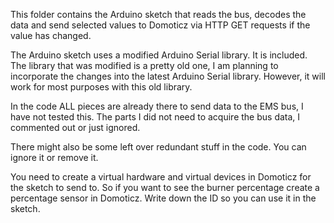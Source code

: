
This folder contains the Arduino sketch that reads the bus, decodes the data and send selected values to Domoticz via HTTP GET requests if the value has changed.

The Arduino sketch uses a modified Arduino Serial library. It is included.
The library that was modified is a pretty old one, I am planning to incorporate the changes into the latest Arduino Serial library.
However, it will work for most purposes with this old library.

In the code ALL pieces are already there to send data to the EMS bus, I have not tested this.
The parts I did not need to acquire the bus data, I commented out or just ignored.

There might also be some left over redundant stuff in the code. You can ignore it or remove it.

You need to create a virtual hardware and virtual devices in Domoticz for the sketch to send to.
So if you want to see the burner percentage create a percentage sensor in Domoticz.
Write down the ID so you can use it in the sketch.

